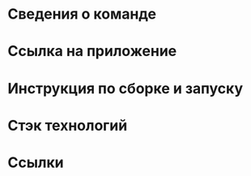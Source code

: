 # Сведения о команде

# Ссылка на приложение

# Инструкция по сборке и запуску

# Стэк технологий

# Ссылки
